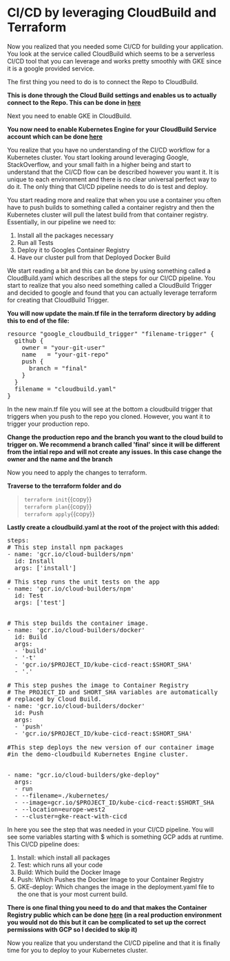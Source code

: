 # CI/CD by leveraging CloudBuild and Terraform

Now you realized that you needed some CI/CD for building your application. You look at the service called CloudBuild which seems to be a serverless CI/CD tool that you can leverage and works pretty smoothly with GKE since it is a google provided service.

The first thing you need to do is to connect the Repo to CloudBuild. 

**This is done through the Cloud Build settings and enables us to actually connect to the Repo. This can be done in [here](https://console.cloud.google.com/cloud-build/triggers/connect)** <br/>

Next you need to enable GKE in CloudBuild.
<br/>


**You now need to enable Kubernetes Engine for your CloudBuild Service account which can be done [here](https://console.cloud.google.com/cloud-build/settings/service-account)**<br/>


You realize that you have no understanding of the CI/CD workflow for a Kubernetes cluster. You start looking around leveraging Google, StackOverflow, and your small faith in a higher being and start to understand that the CI/CD flow can be described however you want it. It is unique to each environment and there is no clear universal perfect way to do it. The only thing that CI/CD pipeline needs to do is test and deploy.

You start reading more and realize that when you use a container you often have to push builds to something called a container registry and then the Kubernetes cluster will pull the latest build from that container registry. Essentially, in our pipeline we need to:

1. Install all the packages necessary
2. Run all Tests
3. Deploy it to Googles Container Registry
4. Have our cluster pull from that Deployed Docker Build


We start reading a bit and this can be done by using something called a CloudBuild.yaml which describes all the steps for our CI/CD pipeline. You start to realize that you also need something called a CloudBuild Trigger and decided to google and found that you can actually leverage terraform for creating that CloudBuild Trigger.

**You will now update the main.tf file in the terraform directory by adding this to end of the file:**

<pre class="file" data-target="clipboard">
resource "google_cloudbuild_trigger" "filename-trigger" {
  github {
    owner = "your-git-user"
    name   = "your-git-repo"
    push {
      branch = "final"
    }
  }
  filename = "cloudbuild.yaml"
}
</pre>


In the new main.tf file you will see at the bottom a cloudbuild trigger that triggers when you push to the repo you cloned. However, you want it to trigger your production repo. <br/>

**Change the production repo and the branch you want to the cloud build to trigger on. We recommend a branch called 'final' since it will be different from the intial repo and will not create any issues. In this case change the owner and the name and the branch**

Now you need to apply the changes to terraform.

**Traverse to the terraform folder and do**
> `terraform init`{{copy}} <br/>
> `terraform plan`{{copy}} <br/>
> `terraform apply`{{copy}} <br/>

**Lastly create a cloudbuild.yaml at the root of the project with this added:**
<pre class="file" data-target="clipboard">
steps:
# This step install npm packages
- name: 'gcr.io/cloud-builders/npm'
  id: Install
  args: ['install']

# This step runs the unit tests on the app
- name: 'gcr.io/cloud-builders/npm'
  id: Test
  args: ['test']


# This step builds the container image.
- name: 'gcr.io/cloud-builders/docker'
  id: Build
  args:
  - 'build'
  - '-t'
  - 'gcr.io/$PROJECT_ID/kube-cicd-react:$SHORT_SHA'
  - '.'

# This step pushes the image to Container Registry
# The PROJECT_ID and SHORT_SHA variables are automatically
# replaced by Cloud Build.
- name: 'gcr.io/cloud-builders/docker'
  id: Push
  args:
  - 'push'
  - 'gcr.io/$PROJECT_ID/kube-cicd-react:$SHORT_SHA'

#This step deploys the new version of our container image
#in the demo-cloudbuild Kubernetes Engine cluster.


- name: "gcr.io/cloud-builders/gke-deploy"
  args:
  - run
  - --filename=./kubernetes/
  - --image=gcr.io/$PROJECT_ID/kube-cicd-react:$SHORT_SHA
  - --location=europe-west2
  - --cluster=gke-react-with-cicd
</pre>

In here you see the step that was needed in your CI/CD pipeline. You will see some variables starting with $ which is something GCP adds at runtime. This CI/CD pipeline does:

1. Install: which install all packages
2. Test: which runs all your code
3. Build: Which build the Docker Image
4. Push: Which Pushes the Docker Image to your Container Registry
5. GKE-deploy: Which changes the image in the deployment.yaml file to the one that is your most current build.

**There is one final thing you need to do and that makes the Container Registry public which can be done [here](https://console.cloud.google.com/gcr/settings) (in a real production environment you would not do this but it can be complicated to set up the correct permissions with GCP so I decided to skip it)**



Now you realize that you understand the CI/CD pipeline and that it is finally time for you to deploy to your Kubernetes cluster. 





